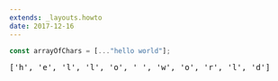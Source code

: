 ```yaml
---
extends: _layouts.howto
date: 2017-12-16
---
```



```javascript
const arrayOfChars = [..."hello world"];
```
<pre class="output">
['h', 'e', 'l', 'l', 'o', ' ', 'w', 'o', 'r', 'l', 'd']
</pre>
